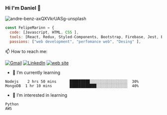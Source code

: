 ### Hi I'm Daniel 👋

![andre-benz-axQXVkrUASg-unsplash](https://user-images.githubusercontent.com/74942682/137603640-edbcc71c-1c3a-4d01-9b5b-77d440c88686.jpg)

```javascript
const FelipeMarinn = {
  code: [Javascript, HTML, CSS ],
  tools: [React, Redux, Styled-Components, Bootstrap, Firebase, Jest, Enzyme ],
  passions: ["web development", "perfomance web", "Desing" ],
```

:mailbox: How to reach me:

[![Gmail](https://img.shields.io/badge/-GMAIL-D14836?style=for-the-badge&logo=gmail&logoColor=white)](mailto:d.maringuisao@gmail.com)
[![LinkedIn](https://img.shields.io/badge/-LINKEDIN-0077B5?style=for-the-badge&logo=linkedin&logoColor=white)](https://www.linkedin.com/in/marin-daniel/)
[![web site](https://img.shields.io/badge/-website-e79248?style=for-the-badge)](https://daniel-marin.netlify.app/)

- 🌱 I’m currently learning 
<!--START_SECTION:waka-->

```text
Nodejs    2 hrs 50 mins      █████████░░░░░░░░░░░░░░░░░  30%
MongoDB  1 hr 10 mins        ████████████░░░░░░░░░░░░░░  40% 
```

- 🔭 I’m interested in learning 
```text 
Python  
AWS       
```

